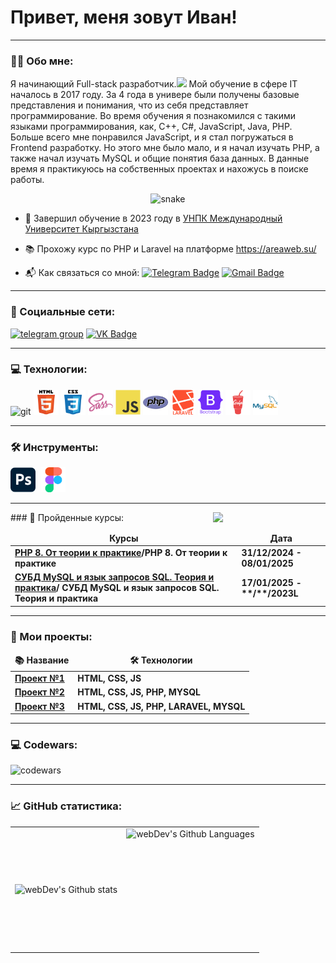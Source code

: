 # Привет, меня зовут Иван!
---
### :man_technologist: Обо мне:

Я начинающий Full-stack разработчик.<img src="https://media.giphy.com/media/WUlplcMpOCEmTGBtBW/giphy.gif" width="30px"> Мой обучение в сфере IT началось в 2017 году. За 4 года в универе были получены базовые представления и понимания, что из себя представляет программирование. 
Во время обучения я познакомился с такими языками программирования, как, С++, С#, JavaScript, Java, PHP. Больше всего мне понравился JavaScript, и я стал погружаться в Frontend разработку. Но этого мне было мало, и я начал изучать PHP, а также начал изучать MySQL и общие понятия база данных. В данные время я практикуюсь на собственных проектах и нахожусь в поиске работы.

<p align="center">
 <img width="700" src="assets/github-snake.svg" alt="snake"/>
</p>
<!--
   <a href=""><img width="35%" align="right" alt="Github" src="/work.gif" /></a>
   -->

- :school: Завершил обучение в 2023 году в <a href="https://muk.iuk.kg">УНПК Международный Университет Кыргызстана</a>

- 📚 Прохожу курс по PHP и Laravel на платформе https://areaweb.su/

<!-- :zap: Являюсь старшим студентом на курсе Веб-разработки Яндекс Практикум.-->

- 📬 Как связаться со мной: [![Telegram Badge](https://img.shields.io/badge/-@digidon727-blue?style=flat-square&logo=Telegram&logoColor=white)](https://t.me/digidon727) [![Gmail Badge](https://img.shields.io/badge/-ivntik77@gmail.com-c14438?style=flat-square&logo=Gmail&logoColor=white&link=mailto:ivntik77@gmail.com)](mailto:ivntik77@gmail.com)


---

### 💬 Социальные сети:
<div id="badges">
   <a href="https://t.me/digidon727" target="_blank"><img src="https://cdn-icons-png.flaticon.com/512/2111/2111646.png" width="40" height="40" alt="telegram group" /></a> <a href="https://vk.com/i.tikhonov1999" target="_blank"><img src="https://cdn-icons-png.flaticon.com/512/145/145813.png" width="40" height="40" alt="VK Badge"/></a>
</div>

---

### 💻 Технологии:
<div>
<img src="https://www.vectorlogo.zone/logos/git-scm/git-scm-icon.svg" alt="git" width="40" height="40"/>
<img src="https://raw.githubusercontent.com/devicons/devicon/master/icons/html5/html5-original-wordmark.svg" alt="html5" width="40" height="40"/>
<img src="https://raw.githubusercontent.com/devicons/devicon/master/icons/css3/css3-original-wordmark.svg" alt="css3" width="40" height="40"/>
<img src="https://raw.githubusercontent.com/devicons/devicon/master/icons/sass/sass-original.svg" alt="sass" width="40" height="40"/>
<img src="https://raw.githubusercontent.com/devicons/devicon/master/icons/javascript/javascript-original.svg" alt="javascript" width="40" height="40"/>
<img src="https://raw.githubusercontent.com/devicons/devicon/master/icons/php/php-original.svg" alt="php" width="40" height="40"/>
<img src="https://raw.githubusercontent.com/devicons/devicon/master/icons/laravel/laravel-plain-wordmark.svg" alt="laravel" width="40" height="40"/>
<img src="https://raw.githubusercontent.com/devicons/devicon/master/icons/bootstrap/bootstrap-plain-wordmark.svg" alt="bootstrap" width="40" height="40"/>
<img src="https://raw.githubusercontent.com/devicons/devicon/master/icons/gulp/gulp-plain.svg" alt="gulp" width="40" height="40"/>
<img src="https://raw.githubusercontent.com/devicons/devicon/master/icons/mysql/mysql-original-wordmark.svg" alt="mysql" width="40" height="40"/>
</div>

---

### 🛠 Инструменты:
<div>
  <img src="https://github.com/devicons/devicon/blob/master/icons/photoshop/photoshop-plain.svg" title="photoshop" alt="photoshop" width="40" height="40"/>&nbsp;
  <img src="https://github.com/devicons/devicon/blob/master/icons/figma/figma-original.svg" title="figma" alt="figma" width="40" height="40"/>&nbsp;
</div>

---
<img align="right" src="assets/work.gif" width="180" >   
 ### 📝 Пройденные курсы:

  <table>
  <thead align="center">
    <tr border: none;>
      <td><b>Курсы </b></td>
      <td><b>Дата</b></td>
    </tr>
  </thead>
  <tbody>
    <tr>
      <td><b><a href="https://www.udemy.com/certificate/UC-32b31cf1-902c-4ee4-9b9f-0d31f1486454/">PHP 8. От теории к практике</a>/PHP 8. От теории к практике</b></td>
      <td><b>31/12/2024 - 08/01/2025</b></td>
    </tr>
	<tr>
      <td><b> <a href="https://www.udemy.com/course/mysql-sql/">СУБД MySQL и язык запросов SQL. Теория и практика</a>/
СУБД MySQL и язык запросов SQL. Теория и практика
</b></td>
      <td><b>17/01/2025 - **/**/2023L</b></td>
    </tr>
  </tbody>
</table>

<!--
| Курсы                                                           | Дата              |
| ----------------------------------------------------------------| :---------------: |            
| areaweb.su/PHP — из блондинки в PRO (new)                       | 08/2022 - xx/2023 |
| areaweb.su/Laravel — лучшее, что сделал Тейлор                  | 09/2022 - xx/2023 |
-->
--- 


### 📕 Мои проекты:

<table>
  <thead align="center">
    <tr border: none;>
      <td><b>📚 Название</b></td>
      <td><b>🛠 Технологии</b></td>
    </tr>
  </thead>
  <tbody>
    <tr>
      <td><a href="#"><b>Проект №1</b></a></td>
      <td><b>HTML, CSS, JS</b></td>
    </tr>
	<tr>
      <td><a href="#"><b>Проект №2</b></a></td>
      <td><b>HTML, CSS, JS, PHP, MYSQL</b></td>
    </tr>
    <tr>
      <td><a href="#"><b>Проект №3</b></a></td>
      <td><b>HTML, CSS, JS, PHP, LARAVEL, MYSQL</b></td>
    </tr>
  </tbody>
</table>

---

### 💻 Codewars:

![codewars](https://www.codewars.com/users/Digidon727/badges/large)

---

### 📈 GitHub статистика:

<table>
  <tr>
    <td>
      <img align="left" src="http://github-readme-streak-stats.herokuapp.com?user=Digidon727&theme=dark&background=000000" alt="webDev's Github stats" />
    </td>
    <td>
      <img height="195px" align="right" alt="webDev's Github Languages" src="https://github-readme-stats-sigma-five.vercel.app/api/top-langs/?username=Digidon727&layout=compact&theme=vision-friendly-dark" />
    </td>
  </tr>
</table>

